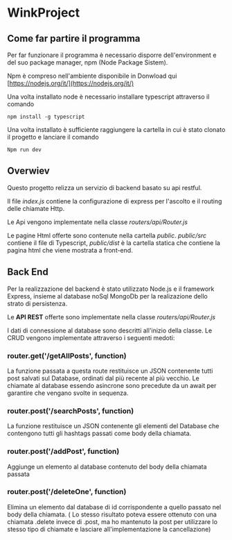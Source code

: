 # WinkProject
## Come far partire il programma
Per far funzionare il programma è necessario disporre dell'environment e del suo package manager, npm (Node Package Sistem).

Npm è compreso nell'ambiente disponibile in Donwload qui [https://nodejs.org/it/](https://nodejs.org/it/)

Una volta installato node è necessario installare typescript attraverso il comando
```
npm install -g typescript
```
Una volta installato è sufficiente raggiungere la cartella in cui è stato clonato il progetto e lanciare il comando
```
Npm run dev
```
## Overwiev 
Questo progetto relizza un servizio di backend basato su api restful. 

Il file *index.js* contiene la configurazione di express per l'ascolto e il routing delle chiamate Http.

Le Api vengono implementate nella classe *routers/api/Router.js*

Le pagine Html offerte sono contenute nella cartella *public*. 
*public/src* contiene il file di Typescript, *public/dist* è la cartella statica che contiene la pagina html che viene mostrata a front-end.
## Back End
Per la realizzazione del backend è stato utilizzato Node.js e il framework Express, insieme al database noSql MongoDb per la realizazione dello strato di persistenza.

Le **API REST** offerte sono implementate nella classe *routers/api/Router.js*

I dati di connessione al database sono descritti all'inizio della classe. Le CRUD vengono implementate attraverso i seguenti medoti:

### router.get('/getAllPosts', function)
La funzione passata a questa route restituisce un JSON contenente tutti post salvati sul Database, ordinati dal più recente al più vecchio. Le chiamate al database essendo asincrone sono precedute da un await per garantire che vengano svolte in sequenza.

### router.post('/searchPosts', function)
La funzione restituisce un JSON contenente gli elementi del Database che contengono tutti gli hashtags passati come body della chiamata.

### router.post('/addPost', function)
Aggiunge un elemento al database contenuto del body della chiamata passata

### router.post('/deleteOne', function)
Elimina un elemento dal database di id corrispondente a quello passato nel body della chiamata.
( Lo stesso risultato poteva essere ottenuto con una chiamata .delete invece di .post, ma ho mantenuto la post per utilizzare lo stesso tipo di chiamate e lasciare all'implementazione la cancellazione)


